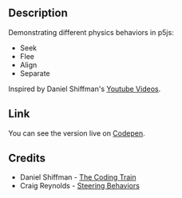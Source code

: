 ## Description
Demonstrating different physics behaviors in p5js:
- Seek
- Flee
- Align
- Separate

Inspired by Daniel Shiffman's [Youtube Videos](https://www.youtube.com/watch?v=JIz2L4tn5kM&list=PLRqwX-V7Uu6YHt0dtyf4uiw8tKOxQLvlW).

## Link
You can see the version live on [Codepen](https://codepen.io/FlorinPop17/full/WzGQxp).

## Credits
- Daniel Shiffman - [The Coding Train](https://www.youtube.com/channel/UCvjgXvBlbQiydffZU7m1_aw)
- Craig Reynolds - [Steering Behaviors](https://www.red3d.com/cwr/steer/)
